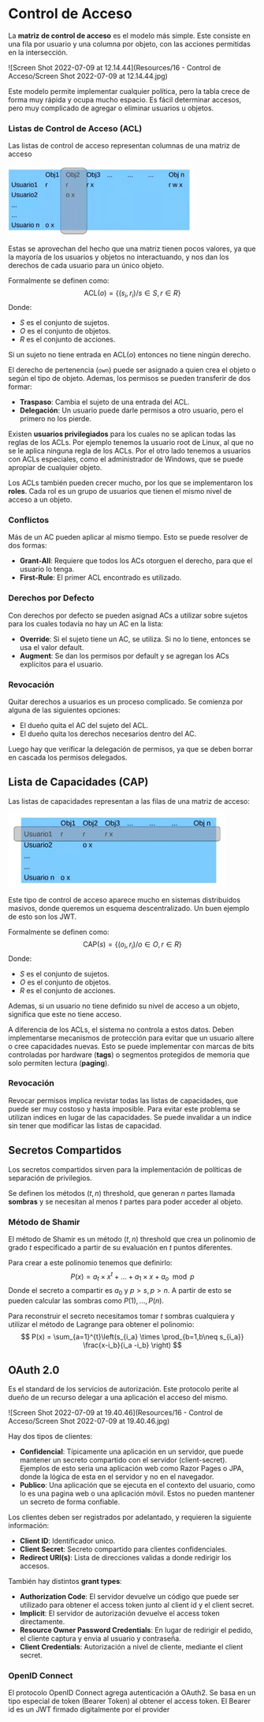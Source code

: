 # Control de Acceso

La  **matriz de control de acceso** es el modelo más simple. Este consiste en una fila por usuario y una columna por objeto, con las acciones permitidas en la intersección.

![Screen Shot 2022-07-09 at 12.14.44](Resources/16 - Control de Acceso/Screen Shot 2022-07-09 at 12.14.44.jpg)

Este modelo permite implementar cualquier política, pero la tabla crece de forma muy rápida y ocupa mucho espacio. Es fácil determinar accesos, pero muy complicado de agregar o eliminar usuarios u objetos.

### Listas de Control de Acceso (ACL)

Las listas de control de acceso representan columnas de una matriz de acceso

<img src="Resources/16 - Control de Acceso/Screen Shot 2022-07-09 at 12.37.44.jpg" alt="Screen Shot 2022-07-09 at 12.37.44" style="zoom:100%;" />

Estas se aprovechan del hecho que una matriz tienen pocos valores, ya que la mayoría de los usuarios y objetos no interactuando, y nos dan los derechos de cada usuario para un único objeto.

Formalmente se definen como:
$$
\text{ACL}(o) = \{(s_i,r_i)/ s\in S,r\in R\}
$$
Donde:

- $S$ es el conjunto de sujetos.
- $O$ es el conjunto de objetos.
- $R$ es el conjunto de acciones.

Si un sujeto no tiene entrada en $\text{ACL}(o)$ entonces no tiene ningún derecho.

El derecho de pertenencia (`own`) puede ser asignado a quien crea el objeto o según el tipo de objeto. Ademas, los permisos se pueden transferir de dos formar:

- **Traspaso**: Cambia el sujeto de una entrada del ACL.
- **Delegación**: Un usuario puede darle permisos a otro usuario, pero el primero no los pierde.

Existen **usuarios privilegiados** para los cuales no se aplican todas las reglas de los ACLs. Por ejemplo tenemos la usuario root de Linux, al que no se le aplica ninguna regla de los ACLs. Por el otro lado tenemos a usuarios con ACLs especiales, como el administrador de Windows, que se puede apropiar de cualquier objeto.

Los ACLs también pueden crecer mucho, por los que se implementaron los **roles**. Cada rol es un grupo de usuarios que tienen el mismo nivel de acceso a un objeto.

### Conflictos

Más de un AC pueden aplicar al mismo tiempo. Esto se puede resolver de dos formas:

- **Grant-All**: Requiere que todos los ACs otorguen el derecho, para que el usuario lo tenga.
- **First-Rule**: El primer ACL encontrado es utilizado.

### Derechos por Defecto

Con derechos por defecto se pueden asignad ACs a utilizar sobre sujetos para los cuales todavía no hay un AC en la lista:

- **Override**: Si el sujeto tiene un AC, se utiliza. Si no lo tiene, entonces se usa el valor default.
- **Augment**: Se dan los permisos por default y se agregan los ACs explícitos para el usuario.

### Revocación

Quitar derechos a usuarios es un proceso complicado. Se comienza por alguna de las siguientes opciones:

-  El dueño quita el AC del sujeto del ACL.
- El dueño quita los derechos necesarios dentro del AC.

Luego hay que verificar la delegación de permisos, ya que se deben borrar en cascada los permisos delegados.

## Lista de Capacidades (CAP)

Las listas de capacidades representan a las filas de una matriz de acceso:

<img src="Resources/16 - Control de Acceso/Screen Shot 2022-07-09 at 15.02.27.jpg" alt="Screen Shot 2022-07-09 at 15.02.27" style="zoom:100%;" />

Este tipo de control de acceso aparece mucho en sistemas distribuidos masivos, donde queremos un esquema descentralizado. Un buen ejemplo de esto son los JWT.                                                                                             

Formalmente se definen como:
$$
\text{CAP}(s) = \{(o_i,r_i)/o \in O, r \in R\}
$$
Donde:

- $S$ es el conjunto de sujetos.
- $O$ es el conjunto de objetos.
- $R$ es el conjunto de acciones.

Ademas, si un usuario no tiene definido su nivel de acceso a un objeto, significa que este no tiene acceso.

A diferencia de los ACLs, el sistema no controla a estos datos. Deben implementarse mecanismos de protección para evitar que un usuario altere o cree capacidades nuevas. Esto se puede implementar con marcas de bits controladas por hardware (**tags**) o segmentos protegidos de memoria que solo permiten lectura (**paging**).

### Revocación

Revocar permisos implica revistar todas las listas de capacidades, que puede ser muy costoso y hasta imposible. Para evitar este problema se utilizan indices en lugar de las capacidades. Se puede invalidar a un indice sin tener que modificar las listas de capacidad.

## Secretos Compartidos

Los secretos compartidos sirven para la implementación de políticas de separación de privilegios.

Se definen los métodos $(t,n)$ threshold, que generan $n$ partes llamada **sombras** y se necesitan al menos $t$ partes para poder acceder al objeto.

### Método de Shamir

El método de Shamir es un método $(t,n)$ threshold que crea un polinomio de grado $t$ especificado a partir de su evaluación en $t$ puntos diferentes.

Para crear a este polinomio tenemos que definirlo:
$$
P(x) = a_t\times x^t +  \dots + a_1 \times x + a_o \mod p
$$
Donde el secreto a compartir es $a_0$ y $p > s, p>n.$ A partir de esto se pueden calcular las sombras como $P(1),\dots,P(n).$

Para reconstruir el secreto necesitamos tomar $t$ sombras cualquiera y utilizar el método de Lagrange para obtener el polinomio:
$$
P(x) = \sum_{a=1}^{t}\left(s_{i_a} \times \prod_{b=1,b\neq s_{i_a}} \frac{x-i_b}{i_a -i_b} \right)
$$

## OAuth 2.0

Es el standard de los servicios de autorización. Este protocolo perite al dueño de un recurso delegar a una aplicación el acceso del mismo.

![Screen Shot 2022-07-09 at 19.40.46](Resources/16 - Control de Acceso/Screen Shot 2022-07-09 at 19.40.46.jpg)

 Hay dos tipos de clientes:

- **Confidencial**: Típicamente una aplicación en un servidor, que puede mantener un secreto compartido con el servidor (client-secret). Ejemplos de esto seria una aplicación web como Razor Pages o JPA, donde la lógica de esta en el servidor y no en el navegador.
- **Publico**: Una aplicación que se ejecuta en el contexto del usuario, como lo es una pagina web o una aplicación móvil. Estos no pueden mantener un secreto de forma confiable.

Los clientes deben ser registrados por adelantado, y requieren la siguiente información:

- **Client ID**: Identificador unico.
- **Client Secret**: Secreto compartido para clientes confidenciales.
- **Redirect URI(s)**: Lista de direcciones validas a donde redirigir los accesos.

También hay distintos **grant types**:

- **Authorization Code**: El servidor devuelve un código que puede ser utilizado para obtener el access token junto al client id y el client secret.
- **Implicit**: El servidor de autorización devuelve el access token directamente.
- **Resource Owner Password Credentials**: En lugar de redirigir el pedido, el cliente captura y envia al usuario y contraseña.
- **Client Credentials**: Autorización a nivel de cliente, mediante el client secret.

### OpenID Connect

El protocolo OpenID Connect agrega autenticación a OAuth2. Se basa en un tipo especial de token (Bearer Token) al obtener el access token. El Bearer id es un JWT firmado digitalmente por el provider